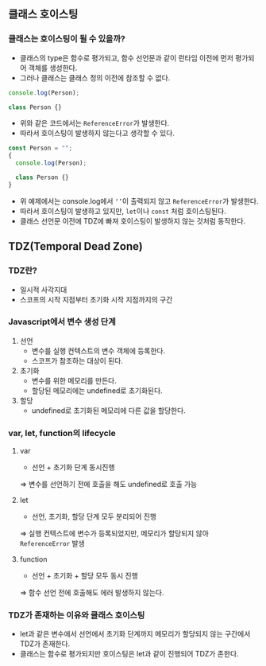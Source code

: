 ## 클래스 호이스팅

### 클래스는 호이스팅이 될 수 있을까?

- 클래스의 type은 함수로 평가되고, 함수 선언문과 같이 런타임 이전에 먼저 평가되어 객체를 생성한다.
- 그러나 클래스는 클래스 정의 이전에 참조할 수 없다.

```jsx
console.log(Person);

class Person {}
```

- 위와 같은 코드에서는 `ReferenceError`가 발생한다.
- 따라서 호이스팅이 발생하지 않는다고 생각할 수 있다.

```jsx
const Person = "";
{
  console.log(Person);

  class Person {}
}
```

- 위 예제에서는 console.log에서 `‘’`이 출력되지 않고 `ReferenceError`가 발생한다.
- 따라서 호이스팅이 발생하고 있지만, `let`이나 `const` 처럼 호이스팅된다.
- 클래스 선언문 이전에 TDZ에 빠져 호이스팅이 발생하지 않는 것처럼 동작한다.

## TDZ(Temporal Dead Zone)

### TDZ란?

- 일시적 사각지대
- 스코프의 시작 지점부터 초기화 시작 지점까지의 구간

### Javascript에서 변수 생성 단계

1. 선언
   - 변수를 실행 컨텍스트의 변수 객체에 등록한다.
   - 스코프가 참조하는 대상이 된다.
2. 초기화
   - 변수를 위한 메모리를 만든다.
   - 할당된 메모리에는 undefined로 초기화된다.
3. 할당
   - undefined로 초기화된 메모리에 다른 값을 할당한다.

### var, let, function의 lifecycle

1. var

   - 선언 + 초기화 단계 동시진행

   ⇒ 변수를 선언하기 전에 호출을 해도 undefined로 호출 가능

2. let

   - 선언, 초기화, 할당 단계 모두 분리되어 진행

   ⇒ 실행 컨텍스트에 변수가 등록되었지만, 메모리가 할당되지 않아 `ReferenceError` 발생

3. function

   - 선언 + 초기화 + 할당 모두 동시 진행

   ⇒ 함수 선언 전에 호출해도 에러 발생하지 않는다.

### TDZ가 존재하는 이유와 클래스 호이스팅

- let과 같은 변수에서 선언에서 초기화 단계까지 메모리가 할당되지 않는 구간에서 TDZ가 존재한다.
- 클래스는 함수로 평가되지만 호이스팅은 let과 같이 진행되어 TDZ가 존한다.
